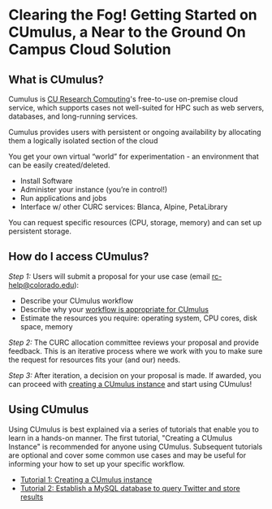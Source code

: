 # Clearing the Fog! Getting Started on CUmulus, a Near to the Ground On Campus Cloud Solution


## What is CUmulus?

Cumulus is [CU Research Computing](https://www.colorado.edu/rc)'s free-to-use on-premise cloud service, which supports cases not well-suited for HPC such as web servers, databases, and long-running services.

Cumulus provides users with persistent or ongoing availability by allocating them a logically isolated section of the cloud

You get your own virtual “world” for experimentation - an environment that can be easily created/deleted.
* Install Software
* Administer your instance (you’re in control!)
* Run applications and jobs
* Interface w/ other CURC services: Blanca, Alpine, PetaLibrary

You can request specific resources (CPU, storage, memory) and can set up persistent storage.

## How do I access CUmulus? 

_Step 1:_ Users will submit a proposal for your use case (email rc-help@colorado.edu):
* Describe your CUmulus workflow
* Describe why your [workflow is appropriate for CUmulus](https://curc.readthedocs.io/en/latest/hybrid-cloud/cumulus.html#appropriate-use-cases)
* Estimate the resources you require: operating system, CPU cores, disk space, memory

_Step 2:_ The CURC allocation committee reviews your proposal and provide feedback.  This is an iterative process where we work with you to make sure the request for resources fits your (and our) needs. 

_Step 3:_ After iteration, a decision on your proposal is made.  If awarded, you can proceed with [creating a CUmulus instance](./tutorial1/README.md) and start using CUmulus!

## Using CUmulus

Using CUmulus is best explained via a series of tutorials that enable you to learn in a hands-on manner.  The first tutorial, "Creating a CUmulus Instance" is recommended for anyone using CUmulus.  Subsequent tutorials are optional and cover some common use cases and may be useful for informing your how to set up your specific workflow. 

* [Tutorial 1: Creating a CUmulus instance](./tutorial1/README.md)
* [Tutorial 2: Establish a MySQL database to query Twitter and store results](./tutorial2/README.md)

